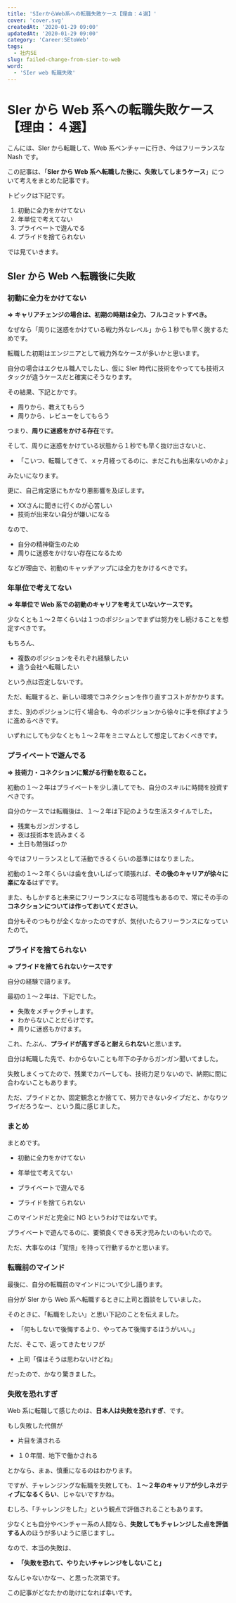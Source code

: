 ```yaml
---
title: 'SIerからWeb系への転職失敗ケース【理由：４選】'
cover: 'cover.svg'
createdAt: '2020-01-29 09:00'
updatedAt: '2020-01-29 09:00'
category: 'Career:SEtoWeb'
tags:
  - 社内SE
slug: failed-change-from-sier-to-web
word:
  - 'SIer web 転職失敗'
---
```


# SIer から Web 系への転職失敗ケース【理由：４選】

こんには、SIer から転職して、Web 系ベンチャーに行き、今はフリーランスな Nash です。

この記事は、「**SIer から Web 系へ転職した後に、失敗してしまうケース**」について考えをまとめた記事です。

トピックは下記です。

1. 初動に全力をかけてない
2. 年単位で考えてない
3. プライベートで遊んでる
4. プライドを捨てられない

では見ていきます。

## SIer から Web へ転職後に失敗

### 初動に全力をかけてない

**⇒ キャリアチェンジの場合は、初期の時期は全力、フルコミットすべき。**

なぜなら「周りに迷惑をかけている戦力外なレベル」から１秒でも早く脱するためです。

転職した初期はエンジニアとして戦力外なケースが多いかと思います。

自分の場合はエクセル職人でしたし、仮に SIer 時代に技術をやってても技術スタックが違うケースだと確実にそうなります。

その結果、下記とかです。

- 周りから、教えてもらう
- 周りから、レビューをしてもらう

つまり、**周りに迷惑をかける存在**です。

そして、周りに迷惑をかけている状態から１秒でも早く抜け出さないと、

- 「こいつ、転職してきて、ｘヶ月経ってるのに、まだこれも出来ないのかよ」

みたいになります。

更に、自己肯定感にもかなり悪影響を及ぼします。

- XXさんに聞きに行くのが心苦しい
- 技術が出来ない自分が嫌いになる

なので、

- 自分の精神衛生のため
- 周りに迷惑をかけない存在になるため

などが理由で、初動のキャッチアップには全力をかけるべきです。

### 年単位で考えてない

**⇒ 年単位で Web 系での初動のキャリアを考えていないケースです。**

少なくとも１〜２年くらいは１つのポジションでまずは努力をし続けることを想定すべきです。

もちろん、

- 複数のポジションをそれぞれ経験したい
- 違う会社へ転職したい

という点は否定しないです。

ただ、転職すると、新しい環境でコネクションを作り直すコストがかかります。

また、別のポジションに行く場合も、今のポジションから徐々に手を伸ばすように進めるべきです。

いずれにしても少なくとも１〜２年をミニマムとして想定しておくべきです。

### プライベートで遊んでる

**⇒ 技術力・コネクションに繋がる行動を取ること。**

初動の１〜２年はプライベートを少し潰してでも、自分のスキルに時間を投資すべきです。

自分のケースでは転職後は、１〜２年は下記のような生活スタイルでした。

- 残業もガンガンするし
- 夜は技術本を読みまくる
- 土日も勉強ばっか

今ではフリーランスとして活動できるくらいの基準にはなりました。

初動の１〜２年くらいは歯を食いしばって頑張れば、**その後のキャリアが徐々に楽になる**はずです。

また、もしかすると未来にフリーランスになる可能性もあるので、常にその手の**コネクションについては作っておいてください**。

自分もそのつもりが全くなかったのですが、気付いたらフリーランスになっていたので。

### プライドを捨てられない

**⇒ プライドを捨てられないケースです**

自分の経験で語ります。

最初の１〜２年は、下記でした。

- 失敗をメチャクチャします。
- わからないことだらけです。
- 周りに迷惑もかけます。

これ、たぶん、**プライドが高すぎると耐えられない**と思います。

自分は転職した先で、わからないことも年下の子からガンガン聞いてました。

失敗しまくってたので、残業でカバーしても、技術力足りないので、納期に間に合わないこともあります。

ただ、プライドとか、固定観念とか捨てて、努力できないタイプだと、かなりツライだろうなー、という風に感じました。

### まとめ

まとめです。

- 初動に全力をかけてない

- 年単位で考えてない

- プライベートで遊んでる

- プライドを捨てられない

このマインドだと完全に NG というわけではないです。

プライベートで遊んでるのに、要領良くできる天才児みたいのもいたので。

ただ、大事なのは「覚悟」を持って行動するかと思います。

### 転職前のマインド

最後に、自分の転職前のマインドについて少し語ります。

自分が SIer から Web 系へ転職するときに上司と面談をしていました。

そのときに、「転職をしたい」と思い下記のことを伝えました。

- 「何もしないで後悔するより、やってみて後悔するほうがいい。」

ただ、そこで、返ってきたセリフが

- 上司「僕はそうは思わないけどね」

だったので、かなり驚きました。

### 失敗を恐れすぎ

Web 系に転職して感じたのは、**日本人は失敗を恐れすぎ**、です。

もし失敗した代償が

- 片目を潰される

- １０年間、地下で働かされる

とかなら、まぁ、慎重になるのはわかります。

ですが、チャレンジングな転職を失敗しても、**１〜２年のキャリアが少しネガティブになるくらい**、じゃないですかね。

むしろ、「チャレンジをした」という観点で評価されることもあります。

少なくとも自分やベンチャー系の人間なら、**失敗してもチャレンジした点を評価する人**のほうが多いように感じますし。

なので、本当の失敗は、

- **「失敗を恐れて、やりたいチャレンジをしないこと」**

なんじゃないかなー、と思った次第です。

この記事がどなたかの助けになれば幸いです。
